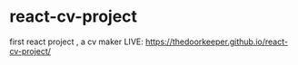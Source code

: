# react-cv-project
first react project , a cv maker
LIVE: https://thedoorkeeper.github.io/react-cv-project/
